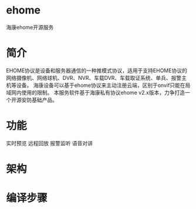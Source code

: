 # ehome
海康ehome开源服务
# 简介
EHOME协议是设备和服务器通信的一种推模式协议，适用于支持EHOME协议的网络摄像机、网络球机、DVR、NVR、车载DVR、车载取证系统、单兵、报警主机等设备。
海康设备可以基于ehome协议来主动注册云端，区别于onvif只能在局域网内使用的限制。
本服务软件基于海康私有协议ehome v2.x版本，力争打造一个开源安防基础产品。
# 功能
 实时预览
 远程回放
 报警监听
 语音对讲

# 架构
# 编译步骤
